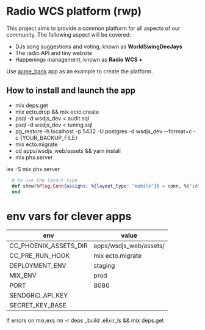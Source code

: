 # Radio WCS platform (rwp)

This project aims to provide a common platform for all aspects of our community.
The following aspect will be covered:

* DJs song suggestions and voting, known as **WorldSwingDeeJays**
* The radio API and tiny website
* Happenings management, known as **Radio WCS +**


Use [acme_bank](https://github.com/wojtekmach/acme_bank) app as an example to create the platform.

## How to install and launch the app
* mix deps.get
* mix ecto.drop && mix ecto.create
* psql -d wsdjs_dev < audit.sql
* psql -d wsdjs_dev < tuning.sql
* pg_restore -h localhost -p 5432 -U postgres -d wsdjs_dev --format=c -c {YOUR_BACKUP_FILE}
* mix ecto.migrate
* cd apps/wsdjs_web/assets && yarn install
* mix phx.server

iex -S mix phx.server


```elixir
  # to use the layout type
  def show(%Plug.Conn{assigns: %{layout_type: "mobile"}} = conn, %{"id" => id}, current_user) do
  end
````

# env vars for clever apps 

|env|value|
|---|-----|
|CC_PHOENIX_ASSETS_DIR|apps/wsdjs_web/assets/|
|CC_PRE_RUN_HOOK|mix ecto.migrate|
|DEPLOYMENT_ENV|staging|
|MIX_ENV|prod|
|PORT|8080|
|SENDGRID_API_KEY||
|SECRET_KEY_BASE||

If errors on mix.exs
rm -r deps _build .elixir_ls && mix deps.get
